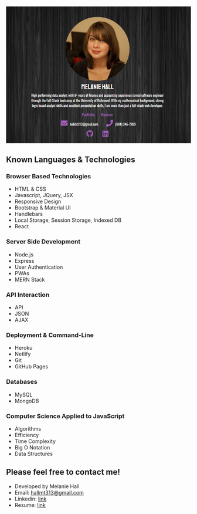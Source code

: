 
[![Melanie's GitHub Banner](assets/Home-Page.PNG)](https://melaniehall-portfolio.netlify.app/)


## Known Languages & Technologies

### Browser Based Technologies

- HTML & CSS
- Javascript, JQuery, JSX
- Responsive Design
- Bootstrap & Material UI
- Handlebars
- Local Storage, Session Storage, Indexed DB
- React

### Server Side Development

- Node.js
- Express
- User Authentication
- PWAs
- MERN Stack

### API Interaction

- API
- JSON
- AJAX

### Deployment & Command-Line 

- Heroku
- Netlify
- Git
- GitHub Pages

### Databases

- MySQL
- MongoDB

### Computer Science Applied to JavaScript

- Algorithms
- Efficiency
- Time Complexity
- Big O Notation
- Data Structures

## Please feel free to contact me!

- Developed by Melanie Hall
- Email: hallmt313@gmail.com
- Linkedin: [link](https://www.linkedin.com/in/hallmelanie)
- Resume: [link](assets/MelanieHallResume.pdf)
